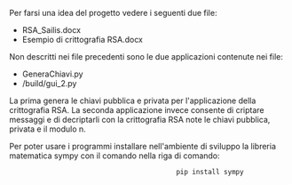 Per farsi una idea del progetto vedere i seguenti due file:

- RSA_Sailis.docx
- Esempio di crittografia RSA.docx

Non descritti nei file precedenti sono le due applicazioni contenute nei file:
- GeneraChiavi.py 
- /build/gui_2.py

La prima genera le chiavi pubblica e privata per l'applicazione della crittografia RSA. 
La seconda applicazione invece consente di criptare messaggi e di decriptarli con la crittografia RSA note le chiavi pubblica, privata e il modulo n.

Per poter usare i programmi installare nell'ambiente di sviluppo la libreria matematica sympy con il comando nella riga di comando:

                                              pip install sympy
